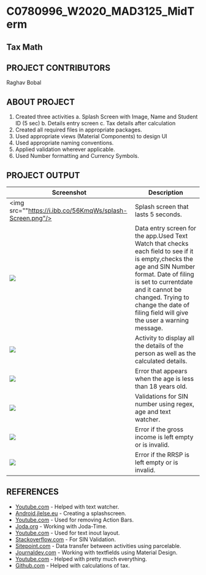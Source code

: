 # C0780996_W2020_MAD3125_MidTerm
## Tax Math
## PROJECT CONTRIBUTORS
Raghav Bobal
## ABOUT PROJECT
1. Created three activities
    a. Splash Screen with Image, Name and Student ID (5 sec)
    b. Details entry screen
    c. Tax details after calculation
2. Created all required files in appropriate packages.
3. Used appropriate views (Material Components) to design UI
4. Used appropriate naming conventions.
5. Applied validation wherever applicable.
6. Used Number formatting and Currency Symbols.

## PROJECT OUTPUT
Screenshot | Description
--- | ---
<img src=""https://i.ibb.co/56KmqWs/splash-Screen.png"/> | Splash screen that lasts 5 seconds.
<img src="https://i.ibb.co/ckNr07L/Screenshot-1586486388.png"> | Data entry screen for the app.Used Text Watch that checks each field to see if it is empty,checks the age and SIN Number format. Date of filing is set to currentdate and it cannot be changed. Trying to change the date of filing field will give the user a warning message.
<img src="https://i.ibb.co/7SJp9HX/Screenshot-1586486513.png"/> | Activity to display all the details of the person as well as the calculated details.
<img src="https://i.ibb.co/VxZdzYK/Screenshot-1586486470.png"/> | Error that appears when the age is less than 18 years old.
<img src="https://i.ibb.co/K0HztHZ/Screenshot-1586486904.png"/> | Validations for SIN number using regex, age and text watcher.
<img src="https://i.ibb.co/gzjdH3L/Screenshot-1586486930.png"/> | Error if the gross income is left empty or is invalid.
<img src="https://i.ibb.co/2KbBPGF/Screenshot-1586486941.png"/> | Error if the RRSP is left empty or is invalid.
## REFERENCES
* [Youtube.com](https://www.youtube.com/watch?v=VDZas1ax_Xo) - Helped with text watcher.
* [Android.jlelse.eu](https://android.jlelse.eu/the-complete-android-splash-screen-guide-c7db82bce565) - Creating a splashscreen.
* [Youtube.com](https://www.youtube.com/watch?v=A9rcKZUm0zM&t=287s) -  Used for removing Action Bars.
* [Joda.org](https://www.joda.org/joda-time/index.html) - Working with Joda-Time.
* [Youtube.com](https://www.youtube.com/watch?v=09EsYJrhBYE&t=356s) - Used for text inout layout.
* [Stackoverflow.com](https://stackoverflow.com/questions/20082855/regular-expression-for-canadian-sin-social-insurance-number) - For SIN Validation.
* [Sitepoint.com](https://www.sitepoint.com/transfer-data-between-activities-with-android-parcelable/) - Data transfer between activities using parcelable.
* [Journaldev.com](https://www.journaldev.com/14748/android-textinputlayout-example) - Working with textfields using Material Design.
* [Youtube.com](https://www.youtube.com/watch?v=aS__9RbCyHg) - Helped with pretty much everything.
* [Github.com](https://github.com/AbhishekSanthoshJaya/C0769778_W2020_MAD3125_MidTerm) - Helped with calculations of tax.
